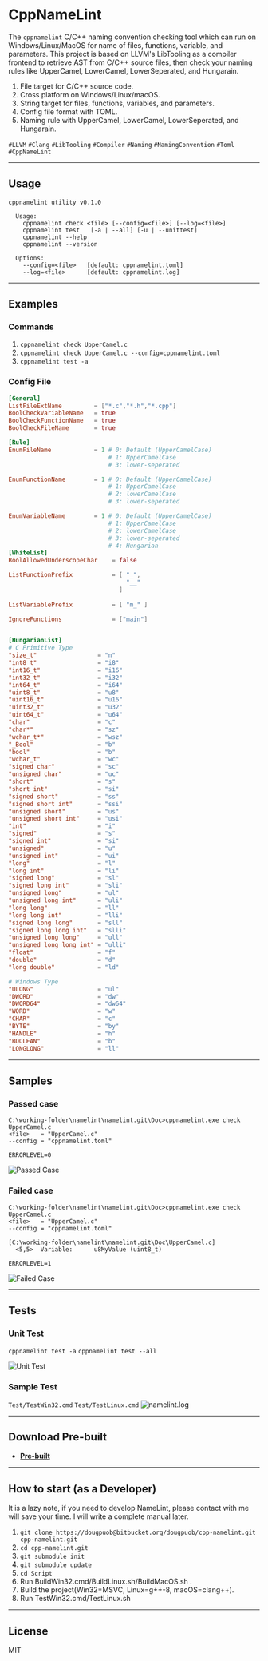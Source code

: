 # **CppNameLint**
The `cppnamelint` C/C++ naming convention checking tool which can run on Windows/Linux/MacOS for name of files, functions, variable, and parameters. This project is based on LLVM's LibTooling as a compiler frontend to retrieve AST from C/C++ source files, then check your naming rules like UpperCamel, LowerCamel, LowerSeperated, and Hungarain.

1. File target for C/C++ source code.
1. Cross platform on Windows/Linux/macOS.
1. String target for files, functions, variables, and parameters.
1. Config file format with TOML.
1. Naming rule with UpperCamel, LowerCamel, LowerSeperated, and Hungarain.

`#LLVM` `#Clang` `#LibTooling` `#Compiler` `#Naming` `#NamingConvention` `#Toml` `#CppNameLint`

----------

## **Usage**
```
cppnamelint utility v0.1.0

  Usage:
    cppnamelint check <file> [--config=<file>] [--log=<file>]
    cppnamelint test   [-a | --all] [-u | --unittest]
    cppnamelint --help
    cppnamelint --version

  Options:
    --config=<file>   [default: cppnamelint.toml]
    --log=<file>      [default: cppnamelint.log]
```


----------

## **Examples**

### **Commands**

1. `cppnamelint check UpperCamel.c`
1. `cppnamelint check UpperCamel.c --config=cppnamelint.toml`
1. `cppnamelint test -a`

### **Config File**

```toml
[General]
ListFileExtName         = ["*.c","*.h","*.cpp"]
BoolCheckVariableName   = true
BoolCheckFunctionName   = true
BoolCheckFileName       = true

[Rule]
EnumFileName            = 1 # 0: Default (UpperCamelCase)
                            # 1: UpperCamelCase
                            # 3: lower-seperated

EnumFunctionName        = 1 # 0: Default (UpperCamelCase)
                            # 1: UpperCamelCase
                            # 2: lowerCamelCase
                            # 3: lower-seperated

EnumVariableName        = 1 # 0: Default (UpperCamelCase)
                            # 1: UpperCamelCase
                            # 2: lowerCamelCase
                            # 3: lower-seperated
                            # 4: Hungarian
[WhiteList]
BoolAllowedUnderscopeChar    = false

ListFunctionPrefix           = [ "_",
                                 "__"
                               ]
                               
ListVariablePrefix           = [ "m_" ]

IgnoreFunctions              = ["main"]


[HungarianList]
# C Primitive Type
"size_t"                 = "n"
"int8_t"                 = "i8"
"int16_t"                = "i16"
"int32_t"                = "i32"
"int64_t"                = "i64"
"uint8_t"                = "u8"
"uint16_t"               = "u16"
"uint32_t"               = "u32"
"uint64_t"               = "u64"
"char"                   = "c"
"char*"                  = "sz"
"wchar_t*"               = "wsz"
"_Bool"                  = "b"
"bool"                   = "b"
"wchar_t"                = "wc"
"signed char"            = "sc"
"unsigned char"          = "uc"
"short"                  = "s"
"short int"              = "si"
"signed short"           = "ss"
"signed short int"       = "ssi"
"unsigned short"         = "us"
"unsigned short int"     = "usi"
"int"                    = "i"
"signed"                 = "s"
"signed int"             = "si"
"unsigned"               = "u"
"unsigned int"           = "ui"
"long"                   = "l"
"long int"               = "li"
"signed long"            = "sl"
"signed long int"        = "sli"
"unsigned long"          = "ul"
"unsigned long int"      = "uli"
"long long"              = "ll"
"long long int"          = "lli"
"signed long long"       = "sll"
"signed long long int"   = "slli"
"unsigned long long"     = "ull"
"unsigned long long int" = "ulli"
"float"                  = "f"
"double"                 = "d"
"long double"            = "ld"

# Windows Type
"ULONG"                  = "ul"
"DWORD"                  = "dw"
"DWORD64"                = "dw64"
"WORD"                   = "w"
"CHAR"                   = "c"
"BYTE"                   = "by"
"HANDLE"                 = "h"
"BOOLEAN"                = "b"
"LONGLONG"               = "ll"
```

----------

## **Samples**

### **Passed case**

```shell
C:\working-folder\namelint\namelint.git\Doc>cppnamelint.exe check UpperCamel.c
<file>   = "UpperCamel.c"
--config = "cppnamelint.toml"

ERRORLEVEL=0
```
  
![Passed Case](https://i.imgur.com/rGfl526.png)

### **Failed case**

```shell
C:\working-folder\namelint\namelint.git\Doc>cppnamelint.exe check UpperCamel.c
<file>   = "UpperCamel.c"
--config = "cppnamelint.toml"

[C:\working-folder\namelint\namelint.git\Doc\UpperCamel.c]
  <5,5>  Variable:      u8MyValue (uint8_t)

ERRORLEVEL=1
```
  
![Failed Case](https://i.imgur.com/HM5RZhh.png)


----------

## **Tests**

### **Unit Test**

`cppnamelint test -a`
`cppnamelint test --all`

![Unit Test](https://i.imgur.com/a09h4Yg.png)


### **Sample Test**

`Test/TestWin32.cmd`
`Test/TestLinux.cmd`
![namelint.log](https://i.imgur.com/rEnoOs4.png)


----------

## **Download Pre-built**

- [**Pre-built**](https://github.com/dougpuob/cpp-namelint/releases)

----------

## **How to start** (as a Developer)
It is a lazy note, if you need to develop NameLint, please contact with me will save your time. I will write a complete manual later.

1. `git clone https://dougpuob@bitbucket.org/dougpuob/cpp-namelint.git cpp-namelint.git`
1. `cd cpp-namelint.git`
1. `git submodule init`
1. `git submodule update`
1. `cd Script`
1. Run BuildWin32.cmd/BuildLinux.sh/BuildMacOS.sh .
1. Build the project(Win32=MSVC, Linux=g++-8, macOS=clang++).
1. Run TestWin32.cmd/TestLinux.sh


----------

## License
MIT
